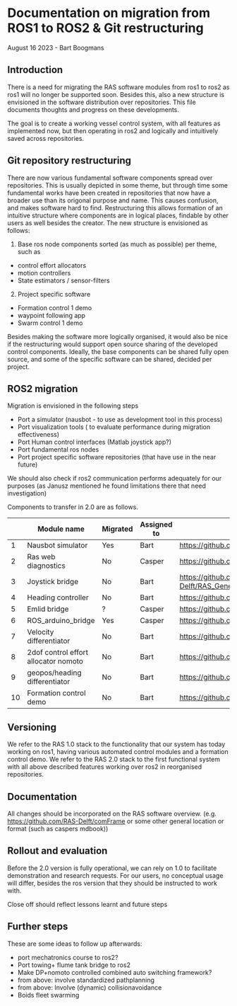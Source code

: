 # Documentation on migration from ROS1 to ROS2 & Git restructuring
August 16 2023 - Bart Boogmans

## Introduction
There is a need for migrating the RAS software modules from ros1 to ros2 as ros1 will no longer be supported soon. Besides this, also a new structure is envisioned in the software distribution over repositories. 
This file documents thoughts and progress on these developments. 

The goal is to create a working vessel control system, with all features as implemented now, but then operating in ros2 and logically and intuitively saved across repositories. 

## Git repository restructuring
There are now various fundamental software components spread over repositories. This is usually depicted in some theme, but through time some fundamental works have been created in repositories that now have a broader use than its origonal purpose and name. This causes confusion, and makes software hard to find.
Restructuring this allows formation of an intuitive structure where components are in logical places, findable by other users as well besides the creator. 
The new structure is envisioned as follows:
1) Base ros node components sorted (as much as possible) per theme, such as
- control effort allocators
- motion controllers
- State estimators / sensor-filters
2) Project specific software
  - Formation control 1 demo
  - waypoint following app
  - Swarm control 1 demo

Besides making the software more logically organised, it would also be nice if the restructuring would support open source sharing of the developed control components. 
Ideally, the base components can be shared fully open source, and some of the specific software can be shared, decided per project.

## ROS2 migration
Migration is envisioned in the following steps
  - Port a simulator (nausbot - to use as development tool in this process)
  - Port visualization tools ( to evaluate performance during migration effectiveness)
  - Port Human control interfaces (Matlab joystick app?)
  - Port fundamental ros nodes
  - Port project specific software repositories (that have use in the near future)

We should also check if ros2 communication performs adequately for our purposes (as Janusz mentioned he found limitations there that need investigation)

Components to transfer in 2.0 are as follows.

|    | Module name                          | Migrated | Assigned to | Initial location                                                                                                               |
|----|--------------------------------------|----------|-------------|--------------------------------------------------------------------------------------------------------------------------------|
| 1  | Nausbot simulator                    | Yes      | Bart        | https://github.com/bartboogmans/Nausbot/tree/ros2                                                                              |
| 2  | Ras web diagnostics                  | No       | Casper      | https://github.com/RAS-Delft/web-diagnostics                                                                                   |
| 3  | Joystick bridge                      | No       | Bart        | https://github.com/RAS-Delft/RAS_General/blob/main/matlab/GUI%20%26%20control%20subsystems/Joystick_app_directJoyControl.mlapp |
| 4  | Heading controller                   | No       | Bart        | https://github.com/RAS-Delft/USV_surge_velocity_controller/tree/main/src/usv_surge_vel_contr/scripts                           |
| 5  | Emlid bridge                         | ?        | Casper      | https://github.com/RAS-Delft/ros_optitrack_bridge                                                                              |
| 6  | ROS_arduino_bridge                   | Yes      | Casper      | https://github.com/RAS-Delft/RAS_TitoNeri/tree/main/ras_low_level_bridge                                                       |
| 7  | Velocity differentiator              | No       | Bart        | https://github.com/RAS-Delft/USV_surge_velocity_controller/tree/main                                                           |
| 8  | 2dof control effort allocator nomoto | No       | Bart        | https://github.com/RAS-Delft/USV_surge_velocity_controller/tree/main                                                           |
| 9  | geopos/heading differentiator        | No       | Bart        | https://github.com/RAS-Delft/USV_geopos_heading_differentiator                                                                 |
| 10 | Formation control demo               | No       | Bart        | https://github.com/RAS-Delft/USV_formation_control_1/tree/main/src/usv_formation_control_1/scripts                             |

## Versioning
We refer to the RAS 1.0 stack to the functionality that our system has today working on ros1, having various automated control modules and a formation control demo.
We refer to the RAS 2.0 stack to the first functional system with all above described features working over ros2 in reorganised repositories.

## Documentation
All changes should be incorporated on the RAS software overview. (e.g. https://github.com/RAS-Delft/comFrame or some other general location or format (such as caspers mdbook))

## Rollout and evaluation
Before the 2.0 version is fully operational, we can rely on 1.0 to facilitate demonstration and research requests. 
For our users, no conceptual usage will differ, besides the ros version that they should be instructed to work with. 

Close off should reflect lessons learnt and future steps

## Further steps
These are some ideas to follow up afterwards:
- port mechatronics course to ros2?
- Port towing+ flume tank bridge to ros2
- Make DP+nomoto controlled combined auto switching framework?
- from above: involve standardized pathplanning
- from above: Involve (dynamic) collisionavoidance
- Boids fleet swarming

